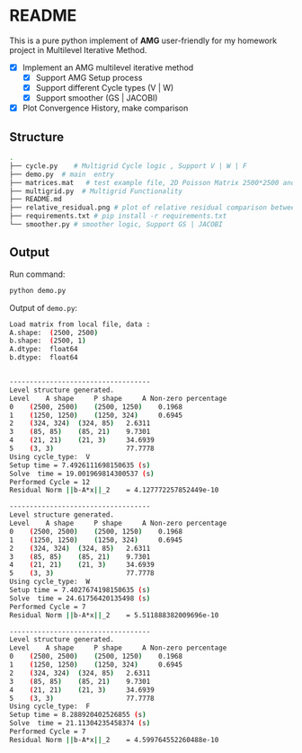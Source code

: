 # README
This is a pure python implement of **AMG** user-friendly for my homework project in Multilevel Iterative Method.

- [x]  Implement an AMG multilevel iterative method
    - [x]  Support AMG Setup process
    - [x]  Support different Cycle types (V | W)
    - [x]  Support smoother (GS | JACOBI)
- [x]  Plot Convergence History, make comparison

## Structure

```sh
.
├── cycle.py    # Multigrid Cycle logic , Support V | W | F
├── demo.py  # main  entry
├── matrices.mat   # test example file, 2D Poisson Matrix 2500*2500 and rhs b vector
├── multigrid.py  # Multigrid Functionality
├── README.md  
├── relative_residual.png # plot of relative residual comparison between different cycle types
├── requirements.txt # pip install -r requirements.txt
└── smoother.py # smoother logic, Support GS | JACOBI
```

## Output

Run command:
```sh
python demo.py
```

Output of `demo.py`:

```sh
Load matrix from local file, data :
A.shape:  (2500, 2500)
b.shape:  (2500, 1)
A.dtype:  float64
b.dtype:  float64


-----------------------------------
Level structure generated.
Level	 A shape	 P shape 	 A Non-zero percentage
0	 (2500, 2500)	 (2500, 1250)	 0.1968
1	 (1250, 1250)	 (1250, 324)	 0.6945
2	 (324, 324)	 (324, 85)	 2.6311
3	 (85, 85)	 (85, 21)	 9.7301
4	 (21, 21)	 (21, 3)	 34.6939
5	 (3, 3)	 		         77.7778
Using cycle_type:  V
Setup time = 7.4926111698150635 (s)
Solve  time = 19.001969814300537 (s)
Performed Cycle = 12
Residual Norm ||b-A*x||_2    = 4.127772257852449e-10

-----------------------------------
Level structure generated.
Level	 A shape	 P shape 	 A Non-zero percentage
0	 (2500, 2500)	 (2500, 1250)	 0.1968
1	 (1250, 1250)	 (1250, 324)	 0.6945
2	 (324, 324)	 (324, 85)	 2.6311
3	 (85, 85)	 (85, 21)	 9.7301
4	 (21, 21)	 (21, 3)	 34.6939
5	 (3, 3)	 		         77.7778
Using cycle_type:  W
Setup time = 7.4027674198150635 (s)
Solve  time = 24.61756420135498 (s)
Performed Cycle = 7
Residual Norm ||b-A*x||_2    = 5.511888382009696e-10

-----------------------------------
Level structure generated.
Level	 A shape	 P shape 	 A Non-zero percentage
0	 (2500, 2500)	 (2500, 1250)	 0.1968
1	 (1250, 1250)	 (1250, 324)	 0.6945
2	 (324, 324)	 (324, 85)	 2.6311
3	 (85, 85)	 (85, 21)	 9.7301
4	 (21, 21)	 (21, 3)	 34.6939
5	 (3, 3)	 		         77.7778
Using cycle_type:  F
Setup time = 8.288920402526855 (s)
Solve  time = 21.11304235458374 (s)
Performed Cycle = 7
Residual Norm ||b-A*x||_2    = 4.599764552260488e-10


```